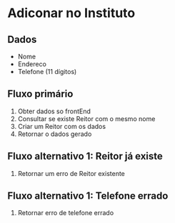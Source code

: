 # Adiconar no Instituto

## Dados
* Nome
* Endereco
* Telefone (11 dígitos)


## Fluxo primário
1. Obter dados so frontEnd
2. Consultar se existe Reitor com o mesmo nome
3. Criar um Reitor com os dados
4. Retornar o dados gerado

## Fluxo alternativo 1: Reitor já existe
1. Retornar um erro de Reitor existente

## Fluxo alternativo 1: Telefone errado
1. Retornar erro de telefone errado
